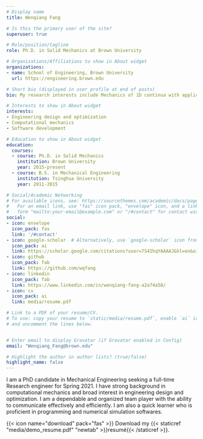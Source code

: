 ```yaml
---
# Display name
title: Wenqiang Fang

# Is this the primary user of the site?
superuser: true

# Role/position/tagline
role: Ph.D. in Solid Mechanics at Brown University

# Organizations/Affiliations to show in About widget
organizations:
- name: School of Engineering, Brown University
  url: https://engineering.brown.edu

# Short bio (displayed in user profile at end of posts)
bio: My research interests include Mechanics of 1D continua with applications in bio-inspired engineering and mechanical sensors in biological systems.

# Interests to show in About widget
interests:
- Engineering design and optimization
- Computational mechanics
- Software development

# Education to show in About widget
education:
  courses:
  - course: Ph.D. in Solid Mechanics
    institution: Brown University
    year: 2015-present
  - course: B.S. in Mechanical Engineering
    institution: Tsinghua University
    year: 2011-2015

# Social/Academic Networking
# For available icons, see: https://sourcethemes.com/academic/docs/page-builder/#icons
#   For an email link, use "fas" icon pack, "envelope" icon, and a link in the
#   form "mailto:your-email@example.com" or "/#contact" for contact widget.
social:
- icon: envelope
  icon_pack: fas
  link: '/#contact'
- icon: google-scholar  # Alternatively, use `google-scholar` icon from `ai` icon pack
  icon_pack: ai
  link: https://scholar.google.com/citations?user=7S4IhqYAAAAJ&hl=en&oi=ao
- icon: github
  icon_pack: fab
  link: https://github.com/wqfang
- icon: linkedin
  icon_pack: fab
  link: https://www.linkedin.com/in/wenqiang-fang-a2a74a58/
- icon: cv
  icon_pack: ai
  link: media/resume.pdf

# Link to a PDF of your resume/CV.
# To use: copy your resume to `static/media/resume.pdf`, enable `ai` icons in `params.toml`,
# and uncomment the lines below.


# Enter email to display Gravatar (if Gravatar enabled in Config)
email: "Wenqiang_Fang@brown.edu"

# Highlight the author in author lists? (true/false)
highlight_name: false
---
```


I am a PhD candidate in Mechanical Engineering seeking a full-time Research engineer for Spring 2021.
I have strong background in computational mechanics and broad interest in engineering design and optimization. I am a dependable and organized team player with the ability to communicate effectively and efficiently. I am also a quick learner who is proficient in programming and numerical simulation softwares.

{{< icon name="download" pack="fas" >}} Download my {{< staticref "media/demo_resume.pdf" "newtab" >}}resumé{{< /staticref >}}.
